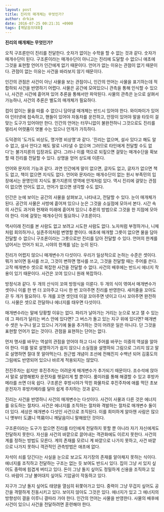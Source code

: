 ```yaml
---
layout: post
title: 진리의 매개체는 무엇인가?
author: drkim
date: 2016-07-25 00:21:31 +0900
tags: [깨달음의대화]
---
```

**진리의 매개체는 무엇인가?**

  


오직 구조론만이 진리를 전달한다. 숫자가 없이는 수학을 할 수 없는 것과 같다. 숫자가 매개수단이 된다. 구조론이라는 매개수단이 아니고는 진리에 도달할 수 없으니 애초에 그것을 표현할 언어가 인간에게 없기 때문이다. 언어가 없는 이유는 관점이 없기 때문이다. 관점이 없는 이유는 사건을 바라보지 않기 때문이다. 

  


인간의 관점은 사건이 아닌 사물을 보는 관점이니, 인간의 언어는 사물을 표기하는데 적합하되 사건을 반영하기 어렵다. 사물은 공간에 모여있으니 관측을 통해 인식할 수 있으나, 사건은 시간에 흩어져 있어 추론을 통해서만 파악된다. 사물의 관측은 눈으로 살펴서 가능하나, 사건의 추론은 별도의 매개체가 필요하다. 

  


컵이 없이는 물을 따를 수 없으니 담아낼 매개체는 반드시 있어야 한다. 와이파이가 있어야 인터넷에 접속하고, 핸들이 있어야 자동차를 운전하고, 안장이 있어야 말을 타듯이 걸맞는 도구가 있어야만 한다. 인간의 언어는 터무니없이 불완전하니 그것으로도 진리를 멀리서 어렷품이 엿볼 수는 있으나 안개가 가득하다.

  


도덕경의 '도가도 비상도, 명가명 비상명'과 같다. '진리는 없으며, 설사 있다고 해도 알 수 없고, 설사 안다고 해도 말로 나타낼 수 없으며 그러므로 타인에게 전달할 수도 없다'는 불가지론의 입장과도 같다. 그러나 이를 역으로 되짚으면 걸맞는 매개수단을 확보할 때 진리를 전달할 수 있다. 상명을 얻어 상도에 이른다. 

  


언어와 문자의 기능과 같다. 과연 인간에게 말이 없으면, 글자도 없고, 글자가 없으면 책도 없고, 책이 없으면 지식도 없다. 언어와 문자라는 매개수단이 없는 원시 부족민의 입장에서는 문명인의 지식도 불가지론의 영역에 안개처럼 있다. 역시 진리에 걸맞는 관점이 없으면 언어도 없고, 언어가 없으면 생각할 수도 없다. 

  


인간은 눈에 보이는 공간의 사물을 살펴보고, 나타내고, 전달할 수 있다. 눈이 매개체가 된다. 공간의 사물은 사방에 흩어져 있으나 눈은 그것을 소실점에 모아서 본다. 시간 속의 사건도 과거와 현재와 미래에 흩어져 있으니 추론의 방법으로 그것을 한 지점에 모아야 한다. 이에 걸맞는 매개수단이 필요하니 구조론이다. 

  


역사이래 진리를 본 사람도 없고 보려고 시도한 사람도 없다. 노자처럼 부정하거나, 니체처럼 회의하거나, 실존주의처럼 변명할 뿐이다. 애초에 매개할 그릇이 없으면 물을 담아 전달할 수 없으니 구조론이라는 그릇으로만 진리를 담아 전달할 수 있다. 언어의 한계를 넘어서는 언어가 되고, 시야의 한계를 넘는 눈이 된다. 

  


진리가 어렵지 않으니 매개변수가 다섯이다. 우리가 일상적으로 논하는 수준은 셋이다. 뭐가 보이면 동사를 쓰고, 그것이 변하면 명사를 쓰고, 그것을 전달할 때는 주어를 쓴다. 고작 매개변수 셋으로 복잡한 사건을 전달할 수 없다. 사건의 배후에는 반드시 에너지 작용이 있기 때문이다. 사건은 꼬여 있으니 원래 복잡하다. 

  


방정식과 같다. 두 개의 산식이 꼬여 방정식을 이룬다. 두 개의 식이 엮여서 매개변수가 셋이니 이를 한 번 더 꼬아주고 다시 한 번 꼬아주면 진리를 반영한다. 새끼줄을 꼬아도 끈 두 개가 필요하다. 두 개를 꼬면 셋인데 이걸 꼬아주면 넷이고 다시 꼬아주면 완전하다. 사물은 셋으로 전달하나 에너지를 태우면 다섯이다. 

  


매개변수라는 말에 당황할 이유는 없다. 파리가 날아가는 거리는 눈으로 보고 잴 수 있는데 그 파리가 달리는 버스 안에 있다면? 그 버스가 돌고 있는 지구 위에 있다면? 매개변수 셋은 누구나 알고 있으니 거기에 둘을 추가하는 것이 어려운 일은 아니다. 단 그것을 표현할 언어가 없는 것이다. 관점을 표현하는 단어는 없다.

  


먼저 명사를 바꾸는 역설의 관점을 얻어야 하고 다시 주어를 바꾸는 이중의 역설을 알아야 한다. 이를 말로 설명하기가 쉽지 않으니 소실점을 설명하되 그림으로 그리지 않고 말로 설명하면 절대 못 알아먹는다. 원근법 개념이 조선에 전해진지 수백년 되어 김홍도의 그림에도 반영되어 있으나 바르게 적용되지는 않았다. 

  


전진주차는 쉽지만 후진주차는 어려운게 매개변수가 추가되기 때문이다. 조수석에 앉아서 말로 설명해봤자 운전자를 헷갈리게 할 뿐이다. 룸미러를 통해 해결할 수 있고 후방카메라를 쓰면 더욱 쉽다. 구조론은 후방시야가 막힌 화물차로 후진주차에 애를 먹던 초보운전자가 후방카메라를 달아 쉽게 주차하는 것과 같다.

  


진리는 사건을 반영하니 사건의 매개변수는 다섯이다. 사건이 사물과 다른 것은 에너지를 유도하는 절차다. 사건은 에너지를 조직하는 절차와 격발하는 절차로 매개변수 둘이 더 있다. 세상은 매개변수 다섯인 사건으로 조직된다. 이를 희미하게 알아챈 사람은 많으니 옛부터 도道니 역易이니 깨달음이니 말해왔던 것이다. 

  


구조론이라는 도구가 없으면 진리를 타인에게 전달하지 못할 뿐 아니라 자기 자신에게도 전달하지 못한다. 자신을 사건의 바깥으로 끌어내는 객관화에도 이르지 못한다. 사건의 계를 정하는 방법도 모른다. 계의 존재를 모르니 계 바깥으로 나가지 못하고, 사건 바깥으로 나가지 못하니 객관적인 관측방법은 애초에 없다. 

  


자석이 쇠를 당긴다는 사실을 눈으로 보고도 자기장의 존재를 알아채지 못하는 식이다. 에너지를 조직하고 전달하는 구조는 없는 듯 보여도 반드시 있다. 집이 그냥 서 있지 싶어도 중력에 힘겹게 버티고 있다. 돈이 그냥 돌지 싶어도 정밀하게 신용을 조직하고 있다. 바람이 그냥 불어대지 싶어도 기압골이 작동하고 있다. 

  


지구가 그냥 돌지 싶어도 태양을 열심히 뒤쫓아가고 있다. 중력이 그냥 무겁지 싶어도 공간을 격렬하게 진동시키고 있다. 보이지 않아도 그것은 있다. 에너지가 있고 그 에너지의 방향성이 결을 이루니 결따라 가야 한다. 인간의 언어는 사물을 반영한다. 사물의 배후에 사건이 있으니 사건을 전달하려면 훈련해야 한다.